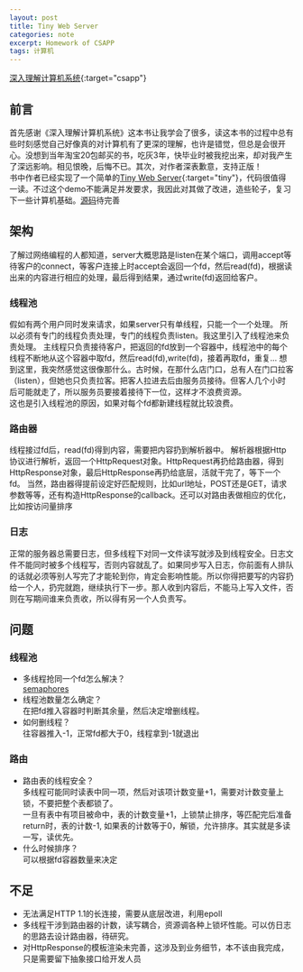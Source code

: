 ```yaml
---
layout: post
title: Tiny Web Server
categories: note
excerpt: Homework of CSAPP  
tags: 计算机
---
```

[深入理解计算机系统](//csapp.cs.cmu.edu/){:target="csapp"}   

## 前言  
   首先感谢《深入理解计算机系统》这本书让我学会了很多，读这本书的过程中总有些时刻感觉自己好像真的对计算机有了更深的理解，也许是错觉，但总是会很开心。没想到当年淘宝20包邮买的书，吃灰3年，快毕业时被我挖出来，却对我产生了深远影响。相见恨晚，后悔不已。其次，对作者深表歉意，支持正版！  
   书中作者已经实现了一个简单的[Tiny Web Server](//csapp.cs.cmu.edu/public/ics2/code/netp/tiny/tiny.c){:target="tiny"}，代码很值得一读。不过这个demo不能满足并发要求，我因此对其做了改进，造些轮子，复习下一些计算机基础。[源码](https://github.com/xiaojunjie/tiny)待完善    

## 架构    
  了解过网络编程的人都知道，server大概思路是listen在某个端口，调用accept等待客户的connect，等客户连接上时accept会返回一个fd，然后read(fd)，根据读出来的内容进行相应的处理，最后得到结果，通过write(fd)返回给客户。  

### 线程池       
假如有两个用户同时发来请求，如果server只有单线程，只能一个一个处理。
所以必须有专门的线程负责处理，专门的线程负责listen。我这里引入了线程池来负责处理。 
主线程只负责接待客户，把返回的fd放到一个容器中，线程池中的每个线程不断地从这个容器中取fd，然后read(fd),write(fd)，接着再取fd，重复...
想到这里，我突然感觉这很像那什么。古时候，在那什么店门口，总有人在门口拉客（listen），但她也只负责拉客。把客人拉进去后由服务员接待。但客人几个小时后可能就走了，所以服务员要接着接待下一位，这样才不浪费资源。  
这也是引入线程池的原因，如果对每个fd都新建线程就比较浪费。

### 路由器   
线程接过fd后，read(fd)得到内容，需要把内容扔到解析器中。
解析器根据Http协议进行解析，返回一个HttpRequest对象。HttpRequest再扔给路由器，得到HttpResponse对象，最后HttpResponse再扔给底层，活就干完了，等下一个fd。
当然，路由器得提前设定好匹配规则，比如url地址，POST还是GET，请求参数等等，还有构造HttpResponse的callback。还可以对路由表做相应的优化，比如按访问量排序  
    
### 日志  
正常的服务器总需要日志，但多线程下对同一文件读写就涉及到线程安全。日志文件不能同时被多个线程写，否则内容就乱了。如果同步写入日志，你前面有人排队的话就必须等别人写完了才能轮到你，肯定会影响性能。所以你得把要写的内容扔给一个人，扔完就跑，继续执行下一步。那人收到内容后，不能马上写入文件，否则在写期间谁来负责收，所以得有另一个人负责写。  

## 问题  

### 线程池  
- 多线程抢同一个fd怎么解决？  
[semaphores](http://pubs.opengroup.org/onlinepubs/7908799/xsh/semaphore.h.html)  
- 线程池数量怎么确定？  
在把fd推入容器时判断其余量，然后决定增删线程。  
- 如何删线程？  
往容器推入-1，正常fd都大于0，线程拿到-1就退出  

### 路由  
- 路由表的线程安全？  
多线程可能同时读表中同一项，然后对该项计数变量+1，需要对计数变量上锁，不要把整个表都锁了。  
一旦有表中有项目被命中，表的计数变量+1，上锁禁止排序，等匹配完后准备return时，表的计数-1, 如果表的计数等于0，解锁，允许排序。其实就是多读一写，读优先。 
- 什么时候排序？  
可以根据fd容器数量来决定

## 不足   
- 无法满足HTTP 1.1的长连接，需要从底层改进，利用epoll  
- 多线程干涉到路由器的计数，读写耦合，资源调各种上锁坏性能。可以仿日志的思路去设计路由器，待研究。  
- 对HttpResponse的模板渲染未完善，这涉及到业务细节，本不该由我完成，只是需要留下抽象接口给开发人员  
